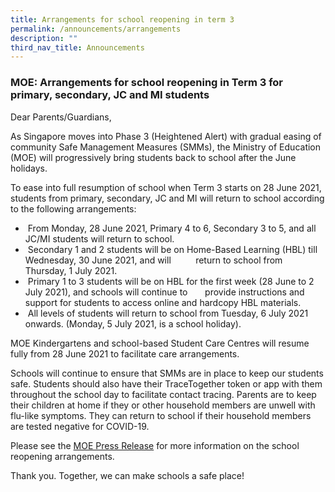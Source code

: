 ```yaml
---
title: Arrangements for school reopening in term 3
permalink: /announcements/arrangements
description: ""
third_nav_title: Announcements
---
```

### MOE: Arrangements for school reopening in Term 3 for primary, secondary, JC and MI students

Dear Parents/Guardians,

As Singapore moves into Phase 3 (Heightened Alert) with gradual easing of community Safe Management Measures (SMMs), the Ministry of Education (MOE) will progressively bring students back to school after the June holidays.

To ease into full resumption of school when Term 3 starts on 28 June 2021, students from primary, secondary, JC and MI will return to school according to the following arrangements: 

*  From Monday, 28 June 2021, Primary 4 to 6, Secondary 3 to 5, and all JC/MI students will return to school.
*  Secondary 1 and 2 students will be on Home-Based Learning (HBL) till Wednesday, 30 June 2021, and will          return to school from Thursday, 1 July 2021.
*  Primary 1 to 3 students will be on HBL for the first week (28 June to 2 July 2021), and schools will continue to       provide instructions and support for students to access online and hardcopy HBL materials.
*  All levels of students will return to school from Tuesday, 6 July 2021 onwards. (Monday, 5 July 2021, is a school holiday).

MOE Kindergartens and school-based Student Care Centres will resume fully from 28 June 2021 to facilitate care arrangements.

Schools will continue to ensure that SMMs are in place to keep our students safe. Students should also have their TraceTogether token or app with them throughout the school day to facilitate contact tracing. Parents are to keep their children at home if they or other household members are unwell with flu-like symptoms. They can return to school if their household members are tested negative for COVID-19.

Please see the [MOE Press Release](https://www.moe.gov.sg/news/press-releases/20210614-arrangements-for-schools-and-institutes-of-higher-learning-under-phase-3-heightened-alert) for more information on the school reopening arrangements.

Thank you. Together, we can make schools a safe place!